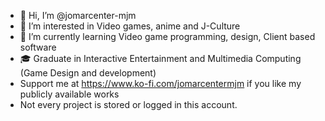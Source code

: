 - 👋 Hi, I’m @jomarcenter-mjm
- 👀 I’m interested in Video games, anime and J-Culture
- 🌱 I’m currently learning Video game programming, design, Client based software
- 🎓 Graduate in Interactive Entertainment and Multimedia Computing (Game Design and development)
- Support me at https://www.ko-fi.com/jomarcentermjm if you like my publicly available works
- Not every project is stored or logged in this account.
<!---
jomarcenter-mjm/jomarcenter-mjm is a ✨ special ✨ repository because its `README.md` (this file) appears on your GitHub profile.
You can click the Preview link to take a look at your changes.
--->
